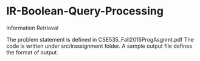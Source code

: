 # IR-Boolean-Query-Processing
Information Retrieval

The problem statement is defined in CSE535_Fall2015ProgAsgnmt.pdf
The code is written under src/irassignment folder.
A sample output file defines the format of output.
